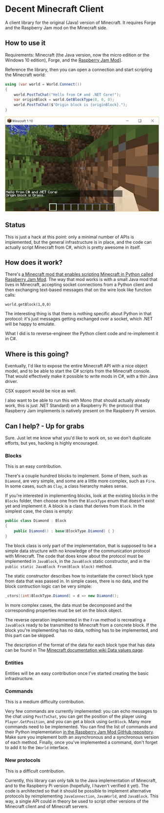 Decent Minecraft Client
=======================

A client library for the original (Java) version of Minecraft.
It requires Forge and the Raspberry Jam mod on the Minecraft side.

How to use it
-------------

Requirements: Minecraft (the Java version, now the micro edition or the Windows 10 edition),
Forge, and the [Raspberry Jam Mod](https://github.com/arpruss/raspberryjammod/releases)].

Reference the library, then you can open a connection and start scripting the Minecraft
world:

```csharp
using (var world = World.Connect())
{
    world.PostToChat("Hello from C# and .NET Core!");
    var originBlock = world.GetBlockType(0, 0, 0);
    world.PostToChat($"Origin block is {originBlock}.");
}
```

![Scripting Minecraft from C#](decent.minecraft.png)

Status
------

This is just a hack at this point: only a minimal number of APIs is implemented,
but the general infrastructure is in place, and the code can actually script Minecraft
from C#, which is pretty awesome in itself.

How does it work?
-----------------

There's [a Minecraft mod that enables scripting Minecraft in Python called Raspberry Jam
Mod](https://github.com/arpruss/raspberryjammod/releases).
The way that mod works is with a small Java mod that lives in Minecraft, accepting socket
connections from a Python client and then exchanging text-based messages that on the wire
look like function calls:

```
world.getBlock(1,0,0)
```

The interesting thing is that there is nothing specific about Python in that protocol:
it's just messages getting exchanged over a socket, which .NET will be happy to emulate.

What I did is to reverse-engineer the Python client code and re-implement it in C#.

Where is this going?
--------------------

Eventually, I'd like to expose the entire Minecraft API with a nice object model,
and to be able to start the C# scripts from the Minecraft console.
That would effectively make it possible to write mods in C#, with a thin Java driver.

CSX support would be nice as well.

I also want to be able to run this with Mono (that should actually already work,
this is just .NET Standard) on a Raspberry Pi: the protocol that Raspberry Jam implements
is natively present on the Raspberry Pi version.

Can I help? - Up for grabs
--------------------------

Sure. Just let me know what you'd like to work on, so we don't duplicate efforts, but yes,
hacking is highly encouraged.

### Blocks

This is an easy contribution.

There's a couple hundred blocks to implement. Some of them, such as `Diamond`, are very simple,
and some are a little more complex, such as `Fire`.
In some cases, such as `Clay`, a class hierarchy makes sense.

If you're interested in implementing blocks, look at the existing blocks in the `Blocks` folder,
then choose one from the `BlockType` enum that doesn't exist yet and implement it.
A block is a class that derives from `Block`.
In the simplest case, the class is empty:

```csharp
public class Diamond : Block
{
    public Diamond() : base(BlockType.Diamond) { }
}
```

The block class is only part of the implementation, that is supposed to be a simple data structure
with no knowledge of the communication protocol with Minecraft.
The code that does know about the protocol must be implemented in `JavaBlock`, in the `JavaBlock`
static constructor, and in the `public static JavaBlock From(Block block)` method.

The static constructor describes how to instantiate the correct block type from data that was
passed in. In simple cases, there is no data, and the block contruction logic can be very simple:

```csharp
_ctors[(int)BlockType.Diamond] = d => new Diamond();
```

In more complex cases, the data must be decomposed and the corresponding properties must be set
on the block object.

The reverse operation implemented in the `From` method is recreating a `JavaBlock` ready to be
transmitted to Minecraft from a concrete block.
If the block you're implementing has no data, nothing has to be implemented, and this part can be
skipped.

The description of the format of the data for each block type that has data can be found in The
[Minecraft documentation wiki Data values page](http://minecraft.gamepedia.com/Data_values).

### Entities

Entities will be an easy contribution once I've started creating the basic infrastructure.

### Commands

This is a medium difficulty contribution.

Very few commands are currently implemented: you can echo messages to the chat using `PostToChat`,
you can get the position of the player using `Player.GetPosition`, and you can get a block using
`GetBlock`.
Many more commands need to be implemented.
You can find the list of commands and their Python implementation [in the Raspberry Jam Mod GitHub repository](https://github.com/arpruss/raspberryjammod/blob/master/mcpipy/mcpi/minecraft.py).
Make sure you implement both an asynchronous and a synchronous version of each method.
Finally, once you've implemented a command, don't forget to add it to the `IWorld` interface.

### New protocols

This is a difficult contribution.

Currently, this library can only talk to the Java implementation of Minecraft, and to the Raspberry
Pi version (hopefully, I haven't verified it yet).
The code is architected so that it should be possible to implement alternative protocols by
reimplementing `JavaConnection`, `JavaWorld`, and `JavaBlock`.
This way, a single API could in theory be used to script other versions of the Minecraft client and
of Minecraft servers.